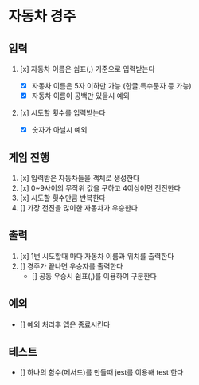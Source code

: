 # 자동차 경주

## 입력

1. [x] 자동차 이름은 쉼표(,) 기준으로 입력받는다

   - [x] 자동차 이름은 5자 이하만 가능 (한글,특수문자 등 가능)
   - [x] 자동차 이름이 공백만 있을시 예외

2. [x] 시도할 횟수를 입력받는다
   - [x] 숫자가 아닐시 예외

## 게임 진행

1. [x] 입력받은 자동차들을 객체로 생성한다
2. [x] 0~9사이의 무작위 값을 구하고 4이상이면 전진한다
3. [x] 시도할 횟수만큼 반복한다
4. [] 가장 전진을 많이한 자동차가 우승한다

## 출력

1. [x] 1번 시도할때 마다 자동차 이름과 위치를 출력한다
2. [] 경주가 끝나면 우승자를 출력한다
   - [] 공동 우승시 쉼표(,)를 이용하여 구분한다

## 예외

- [] 예외 처리후 앱은 종료시킨다

## 테스트

- [] 하나의 함수(메서드)를 만들때 jest를 이용해 test 한다
